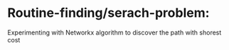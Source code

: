 # Routine-finding/serach-problem: 
Experimenting with Networkx algorithm to discover the path with shorest cost
